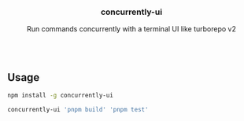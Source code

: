 <div align='center'>
    <br/>
    <br/>
    <h3>concurrently-ui</h3>
    <p>Run commands concurrently with a terminal UI like turborepo v2</p>
    <br/>
    <br/>
</div>

## Usage


```sh
npm install -g concurrently-ui

concurrently-ui 'pnpm build' 'pnpm test'
```